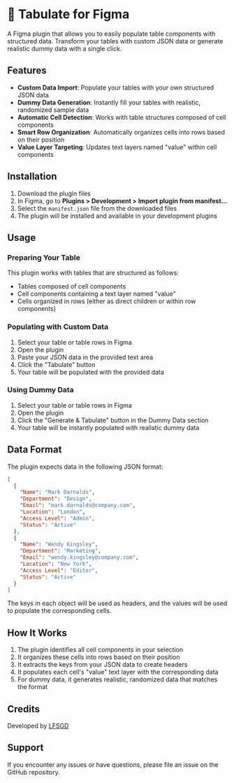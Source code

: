 # 🧮 Tabulate for Figma

A Figma plugin that allows you to easily populate table components with structured data. Transform your tables with custom JSON data or generate realistic dummy data with a single click.

## Features

- **Custom Data Import**: Populate your tables with your own structured JSON data
- **Dummy Data Generation**: Instantly fill your tables with realistic, randomized sample data
- **Automatic Cell Detection**: Works with table structures composed of cell components
- **Smart Row Organization**: Automatically organizes cells into rows based on their position
- **Value Layer Targeting**: Updates text layers named "value" within cell components

## Installation

1. Download the plugin files
2. In Figma, go to **Plugins > Development > Import plugin from manifest...**
3. Select the `manifest.json` file from the downloaded files
4. The plugin will be installed and available in your development plugins

## Usage

### Preparing Your Table

This plugin works with tables that are structured as follows:
- Tables composed of cell components
- Cell components containing a text layer named "value"
- Cells organized in rows (either as direct children or within row components)

### Populating with Custom Data

1. Select your table or table rows in Figma
2. Open the plugin
3. Paste your JSON data in the provided text area
4. Click the "Tabulate" button
5. Your table will be populated with the provided data

### Using Dummy Data

1. Select your table or table rows in Figma
2. Open the plugin
3. Click the "Generate & Tabulate" button in the Dummy Data section
4. Your table will be instantly populated with realistic dummy data

## Data Format

The plugin expects data in the following JSON format:

```json
[
  {
    "Name": "Mark Darnalds",
    "Department": "Design",
    "Email": "mark.darnalds@company.com",
    "Location": "London",
    "Access Level": "Admin",
    "Status": "Active"
  },
  {
    "Name": "Wendy Kingsley",
    "Department": "Marketing",
    "Email": "wendy.kingsley@company.com",
    "Location": "New York",
    "Access Level": "Editor",
    "Status": "Active"
  }
]
```

The keys in each object will be used as headers, and the values will be used to populate the corresponding cells.

## How It Works

1. The plugin identifies all cell components in your selection
2. It organizes these cells into rows based on their position
3. It extracts the keys from your JSON data to create headers
4. It populates each cell's "value" text layer with the corresponding data
5. For dummy data, it generates realistic, randomized data that matches the format

## Credits

Developed by [LFSGD](https://lfs.gd)

## Support

If you encounter any issues or have questions, please file an issue on the GitHub repository.

